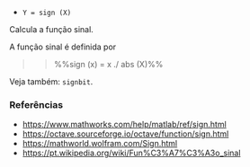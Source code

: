 - `Y = sign (X)`

Calcula a função sinal.

A função sinal é definida por

> > %%sign (x) = x ./ abs (X)%%

Veja também: `signbit`.

### Referências

- https://www.mathworks.com/help/matlab/ref/sign.html
- https://octave.sourceforge.io/octave/function/sign.html
- https://mathworld.wolfram.com/Sign.html
- https://pt.wikipedia.org/wiki/Fun%C3%A7%C3%A3o_sinal
